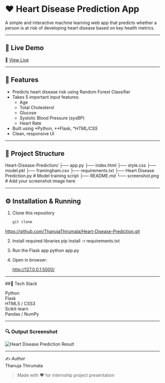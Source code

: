 # ❤️ Heart Disease Prediction App

A simple and interactive machine learning web app that predicts whether a person is at risk of developing heart disease based on key health metrics.

---

## 🚀 Live Demo

🔗 [View Live](https://your-live-link-here) <!-- Replace with actual link if deployed -->

---

## 🧠 Features

- Predicts heart disease risk using Random Forest Classifier
- Takes 5 important input features:
  - Age
  - Total Cholesterol
  - Glucose
  - Systolic Blood Pressure (sysBP)
  - Heart Rate
- Built using *Python, **Flask, **HTML/CSS*
- Clean, responsive UI
---

## 📂 Project Structure
 Heart-Disease-Prediction/ ├── app.py ├── index.html ├── style.css ├── model.pkl ├── framingham.csv ├── requirements.txt ├── Heart Disease Prediction.py  # Model training script ├── README.md └── screenshot.png               # Add your screenshot image here

---

## ⚙️ Installation & Running

1. Clone this repository  
   ```bash
   git clone
https://github.com/ThanujaThirumala/Heart-Disease-Prediction.git

2. Install required libraries
   pip install -r requirements.txt
3. Run the Flask app
   python app.py

4. Open in browser:

   http://127.0.0.1:5000/
---


##🌿 Tech Stack

 Python  
 Flask  
 HTML5 / CSS3  
 Scikit-learn  
 Pandas / NumPy  

---

### 🔍 Output Screenshot

![Heart Disease Prediction Result](output.png)

---

✍️ *Author*  
Thanuja Thirumala  

> Made with ❤️ for internship project presentation